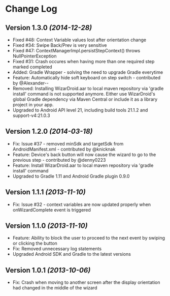 Change Log
===============================================================================

Version 1.3.0 *(2014-12-28)*
----------------------------

* Fixed #48: Context Variable values lost after orientation change
* Fixed #34: Swipe Back/Prev is very sensitive
* Fixed #47: ContextManagerImpl.persistStepContext() throws NullPointerException
* Fixed #31: Crash occures when having more than one required step marked completed
* Added: Gradle Wrapper - solving the need to upgrade Gradle everytime
* Feature: Automatically hide soft keyboard on step switch - contributed by @Alexander--
* Removed: Installing WizarDroid.aar to local maven repository via 'gradle install' command is not supported anymore. Either use WizarDroid's global Gradle dependency via Maven Central or include it as a library project in your app.
* Upgraded to Android API level 21, including build tools 21.1.2 and support-v4:21.0.3

Version 1.2.0 *(2014-03-18)*
----------------------------

* Fix: Issue #37 - removed minSdk and targetSdk from AndroidManifest.xml - contributed by @knicknak
* Feature: Device's back button will now cause the wizard to go to the previous step - contributed by @denny0223
* Feature: Install WizarDroid.aar to local maven repository via 'gradle install' command
* Upgraded to Gradle 1.11 and Android Gradle plugin 0.9.0

Version 1.1.1 *(2013-11-10)*
----------------------------

* Fix: Issue #32 - context variables are now updated properly when onWizardComplete event is triggered


Version 1.1.0 *(2013-11-10)*
----------------------------

* Feature: Ability to block the user to proceed to the next event by swiping or clicking the button
* Fix: Removed unnecessary log statements
* Upgraded Android SDK and Gradle to the latest versions

Version 1.0.1 *(2013-10-06)*
----------------------------

 * Fix: Crash when moving to another screen after the display orientation had changed in the middle of the wizard